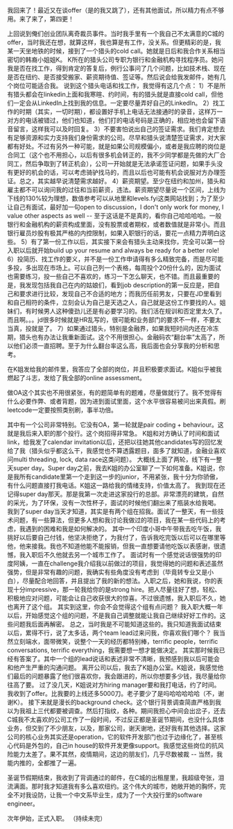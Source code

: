 我回来了！最近又在谈offer（是的我又跳了），还有其他面试，所以精力有点不够用。来了来了，第四更！

上回说到俺们创业团队离奇裁员事件。当时我手里有一个我自己不太满意的C城的offer，当时我还在想，就算这样，我也算是有工作，没关系。但更精彩的是，我某一天坐地铁的时候，接到了一个猎头的cold call。她就是日后和我合作关系相当密切的韩裔小姐姐K。
K所在的猎头公司专职为银行和金融机构寻找程序员。她问我是否在找工作，得到肯定的答复后，例行公事问了几个问题，比如技术栈、现在是否在纽约、是否接受搬家、薪资期待值、签证等。然后说会给我发邮件，她有几个岗位可能适合我。
说到这个猎头电话和找工作，我觉得有这几个点：
1）不是所有猎头都会在linkedin上面和我寒暄、约时间，有的猎头就是直接cold call，但他们一定会从LinkedIn上找到我的信息。一定要尽量弄好自己的LinkedIn。
2）找工作的时期（其实，一切时期），都设置好手机上电话无法接通时的录音，这样万一对方的电话被错过，他们也知道，他们打的电话号码是正确的，相应地也会留下语音留言，这样我可以及时回复。
3）不要害怕说出自己的签证需求。我们肯定想去有足够资源和实力支持我们身份需求的公司。尽早和猎头说清楚签证需求，对大家都有好处。不过有另外一种可能，就是如果公司规模偏小，或者是我应聘的岗位是合同工（这个也不用担心，以后有很多机会转正的，我不少同学都是先做的大厂合同工，然后争取到了转正机会），公司一开始就是无法承诺签证问题，如果手头没有更好的机会的话，可以考虑骑驴找马的，而且以后也可能有机会说服对方办理签证。总之，其实越早说清楚需求越好。
4）薪资期望。至少在纽约和加州，猎头和雇主都不可以询问我的过往和当前薪资，违法。薪资期望尽量说一个区间，上线为下线的130%较为理想，数值参考可以从地里和levels.fyi这类网站找到；为了至少让自己有面试，最好加一句open to discussion，I don't only work for money, I value other aspects as well -- 至于这话是不是真的，看你自己哈哈哈哈。一般银行和金融机构的薪资构成里面，没有股票或者期权，或者数值就是非常小。而且银行雇员炒股有极其严格的内控限制，如果入职银行的话，要花一点精力弄明白这些。
5）有了第一份工作以后，其实接下来会有猎头主动来找你，完全可以第一份入职以后就开始build up your resume and always be ready for a better role!
6）投简历、找工作的要义，并不是一份工作申请得有多么精致完备，而是尽可能多投，多出现在市场上。可以自己列一个表格，每周投个20份什么的，因为面试也需要练习，投一些自己不喜欢的，练习一下怎么聊天，也不错。而且最重要的是，我发现包括我自己在内的姑娘们，看到job description的第一反应是，把自己和要求进行比较，发现自己不合适的地方；而我历任前男友，只要在JD里看到和自己相符的条件，立刻会认为自己是天选之人，自己就是这份工作要找的人。姐妹们，有时候男人这种傻劲儿还是有必要学习的。我们活在规训和否定里太久了。而且啊。。。jd很多时候就是HR乱写的，很可能和业务部门的要求不一样，不要太当真，投就是了。
7）如果通过猎头，特别是金融界，如果我短时间内还在冷冻期，猎头也有办法让我重新面试。这个不用很担心。金融码农“翻台率”太高了，所以他们必须一直招聘。至于为什么翻台率这么高，我后面也会分享我的分析和思考。

在K姐发给我的邮件里，我答应了全部的岗位，并且积极要求面试。K姐似乎被我燃起了斗志，发给了我全部的online assessment。

做OA这个其实也不用很紧张，有的题简单有的题难，尽量做就行了。我不觉得有什么必要作弊、或者背题，因为进到面试里面，这个水平很容易被问出来真假。刷leetcode一定要按照类别刷，事半功倍。

其中有一个公司非常特别。它没有OA，第一轮就是pair coding + behaviour。这就是我后来入职的那个投行。这个岗招得非常急。
K姐和对方确认了时间和面试link，给我发了calendar invitation以后，还把以往她其他candidates写的回忆发给了我（猎头似乎都这么干，我感觉也不算透露题目，面多了就知道，金融业喜欢问multi threading, lock, data race这类问题）。
大概线上面了两轮，线下有一整天super day。Super day之前，我去K姐的办公室聊了一下如何准备。K姐说，你是我所有candidate里第一个走到这一步的junior，不用紧张，我十分为你骄傲，有什么问题直接打我电话。K姐这一路给我的情绪支持，价值太高了。
我到现在还记得super day那天。那是我第一次走进这家投行的总部。非常漂亮的建筑，自然的采光，为了环保，没有一次性杯子，面试的时候他们翻出来了瓶装水给我喝。
我到了super day当天才知道，其实是有两个组在招我。面试了一整天，有一些技术问题，有一些算法，但更多人想和我讨论我做过的项目，我在某一些代码上的考虑，我遇到的困难和我是如何解决的。
其中一个印度小哥中午带我去吃午饭，我挑好以后要自己付钱，他坚决拒绝了，为我付了，告诉我吃完饭以后可以在哪里等他，他来接我。我也不知道他能不能报销，但我一直想要请他吃饭以表感谢，很遗憾，我入职后不久他就去另一个城市工作了。
面试时有一个感觉说话很强势的印度阿姨，一直在challenge我介绍我以前做过的项目，我觉得她的问题和表述虽然强势，但是非常有趣的问题，我确实有些角度没有考虑到（毕竟转专业又是小白），尽量配合地回答，并且提出了我的新的想法。入职之后，她和我说，你的表现十分impressive，那一轮我给你的是strong hire。把人尽量往好了想，轻松、积极地应对问题，可能会让自己收获很大的惊喜。不过很遗憾，我入职后不久，她也离开了这个组。
其实到这里，你会不会觉得这个组有点问题？
我入职大概一年以后，开始感觉这个组的问题，不是我自己调整就能让我自己继续好好工作的。这些问题我后面再解密。
总之，当时我是不可能知道这些的。我只知道我面试结束以后，累得不行，说了太多话，两个team lead过来问我，你喜欢我们哪个？
我当然立刻端水，面带微笑，说整个一天的经历都特别棒，terrific people，terrific conversations, terrific everything，我需要想一想才能做决定。
其实那时候我已经有答案了。其中一个组的lead说话和表述非常不清晰，我预感到我以后可能会和他产生严重的沟通问题。
离开公司以后，我去了K姐办公室。K姐说，我感觉他们最后的问题暴露了他们很喜欢你，我会跟进的，所以你想要多少钱，我尽量给你往高了要。
过了没几天，K姐说对方hiring manager要和我打电话，约了时间。
我收到了offer。比我要的上线还多5000刀。老子要少了是吗哈哈哈哈哈（不，谢谢K）。
接下来就是漫长的background check。这个银行背景调查简直严格到我以为我祖上三代都要被调查。然后打指纹，各种。期间我担心中间会出岔子，还去C城我不太喜欢的公司工作了一段时间，不过反正都是圣诞节期间，也没什么具体业务，但交到了不少朋友，以及，那家公司，谢天谢地，还好我有其他选择。这家公司的核心业务其实还是operation，它的软件开发部门也过于边缘化了，甚至核心代码是外包的，自己in house的软件开发更像support。我感觉这些岗位的抗风险能力太差了。果不其然，疫情期间，这边的朋友们，几乎尽数被裁 -- 当然，我能内推的，全都推了一遍。

圣诞节假期结束，我收到了背调通过的邮件，在C城的出租屋里，我超级夸张，泪流满面。那时我才知道我有多么喜欢纽约。这个伟大的城市，她敞开她的胸怀，完全不对我设防，让我一个中文系毕业生，成为了一个大投行里的software engineer。

次年伊始，正式入职。
（持续未完）

